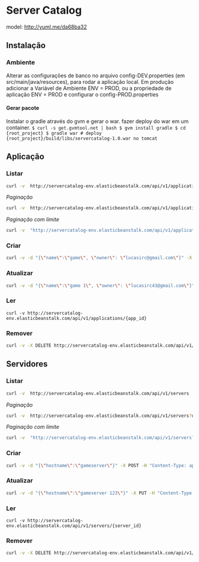 Server Catalog
==
model: http://yuml.me/da68ba32

## Instalação

### Ambiente

Alterar as configurações de banco no arquivo config-DEV.properties (em src/main/java/resources), para rodar a aplicação local. Em produção adicionar a Variável de Ambiente ENV = PROD, ou a propriedade de aplicação ENV = PROD e configurar o config-PROD.properties
       
#### Gerar pacote
Instalar o gradle através do gvm e gerar o war. fazer deploy do war em um container.
    ```
       $ curl -s get.gvmtool.net | bash
       $ gvm install gradle
       $ cd {root_project}
       $ gradle war
       # deploy {root_project}/build/libs/servercatalog-1.0.war no tomcat
    ```


    

## Aplicação

### Listar
```sh
curl -v  http://servercatalog-env.elasticbeanstalk.com/api/v1/applications
```
*Paginação*

```sh
curl -v  http://servercatalog-env.elasticbeanstalk.com/api/v1/applications?offset=4
```
*Paginação com limite*
```sh
curl -v  "http://servercatalog-env.elasticbeanstalk.com/api/v1/applications?offset=4&max=4"
```
### Criar
```sh
curl -v -d "{\"name\":\"game\", \"owner\": \"lucasirc@gmail.com\"}" -X POST -H "Content-Type: application/json" http://servercatalog-env.elasticbeanstalk.com/api/v1/applications
```

### Atualizar
```sh
curl -v -d "{\"name\":\"game 1\", \"owner\": \"lucasirc43@gmail.com\"}" -X PUT -H "Content-Type: application/json" http://servercatalog-env.elasticbeanstalk.com/api/v1/applications/{app_id}
```

### Ler
```
curl -v http://servercatalog-env.elasticbeanstalk.com/api/v1/applications/{app_id}
```
### Remover
```sh
curl -v -X DELETE http://servercatalog-env.elasticbeanstalk.com/api/v1/applications/{app_id}
```

## Servidores
### Listar
```sh
curl -v  http://servercatalog-env.elasticbeanstalk.com/api/v1/servers
```
*Paginação*
```sh
curl -v  http://servercatalog-env.elasticbeanstalk.com/api/v1/servers?offset=4
```
*Paginação com limite*
```sh
curl -v  "http://servercatalog-env.elasticbeanstalk.com/api/v1/servers?offset=4&max=4"
```
### Criar
```sh
curl -v -d "{\"hostname\":\"gameserver\"}" -X POST -H "Content-Type: application/json" http://servercatalog-env.elasticbeanstalk.com/api/v1/servers
```
### Atualizar
```sh
curl -v -d "{\"hostname\":\"gameserver 123\"}" -X PUT -H "Content-Type: application/json" http://servercatalog-env.elasticbeanstalk.com/api/v1/servers/{server_id}
```

### Ler
```
curl -v http://servercatalog-env.elasticbeanstalk.com/api/v1/servers/{server_id}
```
### Remover
```sh
curl -v -X DELETE http://servercatalog-env.elasticbeanstalk.com/api/v1/servers/{server_id}
```